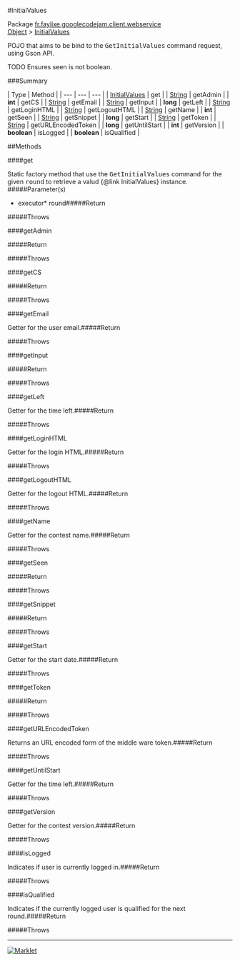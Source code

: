 #InitialValues

Package [fr.faylixe.googlecodejam.client.webservice](README.md)<br>
[Object](../../../../java/langObject.md) > [InitialValues](InitialValues.md)

<p>POJO that aims to be bind to the <tt>GetInitialValues</tt>
 command request, using Gson API.</p>
 
 TODO Ensures seen is not boolean.

###Summary


| Type | Method |
| --- | --- | --- |
| [InitialValues](InitialValues.md) | get |
| [String](../../../../java/langString.md) | getAdmin |
| **int** | getCS |
| [String](../../../../java/langString.md) | getEmail |
| [String](../../../../java/langString.md) | getInput |
| **long** | getLeft |
| [String](../../../../java/langString.md) | getLoginHTML |
| [String](../../../../java/langString.md) | getLogoutHTML |
| [String](../../../../java/langString.md) | getName |
| **int** | getSeen |
| [String](../../../../java/langString.md) | getSnippet |
| **long** | getStart |
| [String](../../../../java/langString.md) | getToken |
| [String](../../../../java/langString.md) | getURLEncodedToken |
| **long** | getUntilStart |
| **int** | getVersion |
| **boolean** | isLogged |
| **boolean** | isQualified |

##Methods

####get


Static factory method that use the <tt>GetInitialValues</tt> command
 for the given <tt>round</tt> to retrieve a valud {@link InitialValues} instance.
#####Parameter(s)


* executor* round#####Return


#####Throws


####getAdmin


#####Return


#####Throws


####getCS


#####Return


#####Throws


####getEmail


Getter for the user email.#####Return


#####Throws


####getInput


#####Return


#####Throws


####getLeft


Getter for the time left.#####Return


#####Throws


####getLoginHTML


Getter for the login HTML.#####Return


#####Throws


####getLogoutHTML


Getter for the logout HTML.#####Return


#####Throws


####getName


Getter for the contest name.#####Return


#####Throws


####getSeen


#####Return


#####Throws


####getSnippet


#####Return


#####Throws


####getStart


Getter for the start date.#####Return


#####Throws


####getToken


#####Return


#####Throws


####getURLEncodedToken


Returns an URL encoded form of the middle ware token.#####Return


#####Throws


####getUntilStart


Getter for the time left.#####Return


#####Throws


####getVersion


Getter for the contest version.#####Return


#####Throws


####isLogged


Indicates if user is currently logged in.#####Return


#####Throws


####isQualified


Indicates if the currently logged user
 is qualified for the next round.#####Return


#####Throws


---
[![Marklet](https://img.shields.io/badge/Generated%20by-Marklet-green.svg)](https://github.com/Faylixe/marklet)